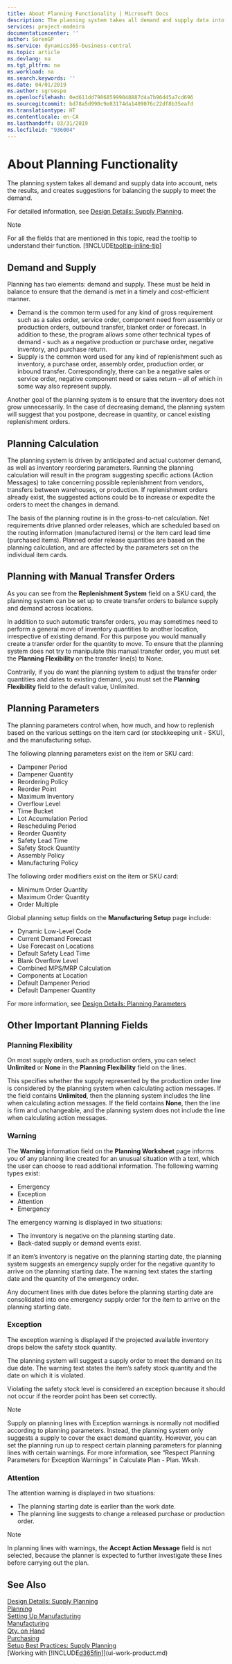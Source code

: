 ```yaml
---
title: About Planning Functionality | Microsoft Docs
description: The planning system takes all demand and supply data into account, nets the results, and creates suggestions for balancing the supply to meet the demand.
services: project-madeira
documentationcenter: ''
author: SorenGP
ms.service: dynamics365-business-central
ms.topic: article
ms.devlang: na
ms.tgt_pltfrm: na
ms.workload: na
ms.search.keywords: ''
ms.date: 04/01/2019
ms.author: sgroespe
ms.openlocfilehash: 0ed611dd790685999048887d4a7b96d45a7cd696
ms.sourcegitcommit: bd78a5d990c9e83174da1409076c22df8b35eafd
ms.translationtype: HT
ms.contentlocale: en-CA
ms.lasthandoff: 03/31/2019
ms.locfileid: "936004"
---
```

# <a name="about-planning-functionality"></a>About Planning Functionality
The planning system takes all demand and supply data into account, nets the results, and creates suggestions for balancing the supply to meet the demand.  

For detailed information, see [Design Details: Supply Planning](design-details-supply-planning.md).  

> [!NOTE]  
> For all the fields that are mentioned in this topic, read the tooltip to understand their function. [!INCLUDE[tooltip-inline-tip](includes/tooltip-inline-tip_md.md)]

## <a name="demand-and-supply"></a>Demand and Supply  
Planning has two elements: demand and supply. These must be held in balance to ensure that the demand is met in a timely and cost-efficient manner.  

- Demand is the common term used for any kind of gross requirement such as a sales order, service order, component need from assembly or production orders, outbound transfer, blanket order or forecast. In addition to these, the program allows some other technical types of demand - such as a negative production or purchase order, negative inventory, and purchase return.  
- Supply is the common word used for any kind of replenishment such as inventory, a purchase order, assembly order, production order, or inbound transfer. Correspondingly, there can be a negative sales or service order, negative component need or sales return – all of which in some way also represent supply.  

Another goal of the planning system is to ensure that the inventory does not grow unnecessarily. In the case of decreasing demand, the planning system will suggest that you postpone, decrease in quantity, or cancel existing replenishment orders.  

## <a name="planning-calculation"></a>Planning Calculation  
The planning system is driven by anticipated and actual customer demand, as well as inventory reordering parameters. Running the planning calculation will result in the program suggesting specific actions (Action Messages) to take concerning possible replenishment from vendors, transfers between warehouses, or production. If replenishment orders already exist, the suggested actions could be to increase or expedite the orders to meet the changes in demand.  

The basis of the planning routine is in the gross-to-net calculation. Net requirements drive planned order releases, which are scheduled based on the routing information (manufactured items) or the item card lead time (purchased items). Planned order release quantities are based on the planning calculation, and are affected by the parameters set on the individual item cards.  

## <a name="planning-with-manual-transfer-orders"></a>Planning with Manual Transfer Orders
As you can see from the **Replenishment System** field on a SKU card, the planning system can be set up to create transfer orders to balance supply and demand across locations.  

In addition to such automatic transfer orders, you may sometimes need to perform a general move of inventory quantities to another location, irrespective of existing demand. For this purpose you would manually create a transfer order for the quantity to move. To ensure that the planning system does not try to manipulate this manual transfer order, you must set the **Planning Flexibility** on the transfer line(s) to None.  

Contrarily, if you do want the planning system to adjust the transfer order quantities and dates to existing demand, you must set the **Planning Flexibility** field to the default value, Unlimited.

## <a name="planning-parameters"></a>Planning Parameters  
The planning parameters control when, how much, and how to replenish based on the various settings on the item card (or stockkeeping unit - SKU), and the manufacturing setup.  

The following planning parameters exist on the item or SKU card:  

-   Dampener Period  
-   Dampener Quantity  
-   Reordering Policy  
-   Reorder Point
-   Maximum Inventory  
-   Overflow Level  
-   Time Bucket  
-   Lot Accumulation Period  
-   Rescheduling Period  
-   Reorder Quantity  
-   Safety Lead Time  
-   Safety Stock Quantity  
-   Assembly Policy  
-   Manufacturing Policy  

The following order modifiers exist on the item or SKU card:  

-   Minimum Order Quantity  
-   Maximum Order Quantity  
-   Order Multiple  

Global planning setup fields on the **Manufacturing Setup** page include:  

-   Dynamic Low-Level Code  
-   Current Demand Forecast  
-   Use Forecast on Locations  
-   Default Safety Lead Time  
-   Blank Overflow Level  
-   Combined MPS/MRP Calculation   
-   Components at Location  
-   Default Dampener Period  
-   Default Dampener Quantity  

For more information, see [Design Details: Planning Parameters](design-details-planning-parameters.md)  

## <a name="other-important-planning-fields"></a>Other Important Planning Fields
### <a name="planning-flexibility"></a>Planning Flexibility
On most supply orders, such as production orders, you can select **Unlimited** or **None** in the **Planning Flexibility** field on the lines.

This specifies whether the supply represented by the production order line is considered by the planning system when calculating action messages.
If the field contains **Unlimited**, then the planning system includes the line when calculating action messages. If the field contains **None**, then the line is firm and unchangeable, and the planning system does not include the line when calculating action messages.

### <a name="warning"></a>Warning
The **Warning** information field on the **Planning Worksheet** page informs you of any planning line created for an unusual situation with a text, which the user can choose to read additional information. The following warning types exist:

- Emergency
- Exception
- Attention
- Emergency

The emergency warning is displayed in two situations:

- The inventory is negative on the planning starting date.
- Back-dated supply or demand events exist.

If an item’s inventory is negative on the planning starting date, the planning system suggests an emergency supply order for the negative quantity to arrive on the planning starting date. The warning text states the starting date and the quantity of the emergency order.

Any document lines with due dates before the planning starting date are consolidated into one emergency supply order for the item to arrive on the planning starting date.

### <a name="exception"></a>Exception
The exception warning is displayed if the projected available inventory drops below the safety stock quantity.

The planning system will suggest a supply order to meet the demand on its due date. The warning text states the item’s safety stock quantity and the date on which it is violated.

Violating the safety stock level is considered an exception because it should not occur if the reorder point has been set correctly.

> [!NOTE]
> Supply on planning lines with Exception warnings is normally not modified according to planning parameters. Instead, the planning system only suggests a supply to cover the exact demand quantity. However, you can set the planning run up to respect certain planning parameters for planning lines with certain warnings. For more information, see “Respect Planning Parameters for Exception Warnings” in Calculate Plan - Plan. Wksh.

### <a name="attention"></a>Attention
The attention warning is displayed in two situations:

- The planning starting date is earlier than the work date.
- The planning line suggests to change a released purchase or production order.

> [!NOTE]
> In planning lines with warnings, the **Accept Action Message** field is not selected, because the planner is expected to further investigate these lines before carrying out the plan.

## <a name="see-also"></a>See Also  
[Design Details: Supply Planning](design-details-supply-planning.md)  
[Planning](production-planning.md)   
[Setting Up Manufacturing](production-configure-production-processes.md)  
[Manufacturing](production-manage-manufacturing.md)    
[Qty. on Hand](inventory-manage-inventory.md)  
[Purchasing](purchasing-manage-purchasing.md)  
[Setup Best Practices: Supply Planning](setup-best-practices-supply-planning.md)  
[Working with [!INCLUDE[d365fin](includes/d365fin_md.md)]](ui-work-product.md)
